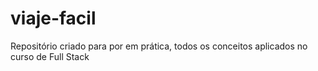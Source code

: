 # viaje-facil
Repositório criado para por em prática, todos os conceitos aplicados no curso de Full Stack
